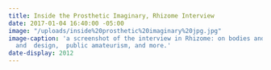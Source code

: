 ```yaml
---
title: Inside the Prosthetic Imaginary, Rhizome Interview
date: 2017-01-04 16:40:00 -05:00
image: "/uploads/inside%20prosthetic%20imaginary%20jpg.jpg"
image-caption: 'a screenshot of the interview in Rhizome: on bodies and technology,  prosthetics
  and  design,  public amateurism, and more.'
date-display: 2012
---
```



